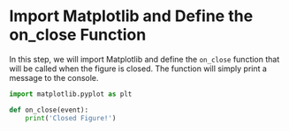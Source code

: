 # Import Matplotlib and Define the on_close Function

In this step, we will import Matplotlib and define the `on_close` function that will be called when the figure is closed. The function will simply print a message to the console.

```python
import matplotlib.pyplot as plt

def on_close(event):
    print('Closed Figure!')
```
